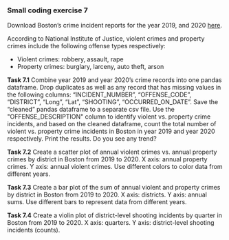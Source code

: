 ### Small coding exercise 7

Download Boston’s crime incident reports for the year 2019, and 2020 [here](https://data.boston.gov/dataset/crime-incident-reports-august-2015-to-date-source-new-system).

According to National Institute of Justice, violent crimes and property crimes include the following offense types respectively:
- Violent crimes: robbery, assault, rape
- Property crimes: burglary, larceny, auto theft, arson

**Task 7.1** Combine year 2019 and year 2020’s crime records into one pandas dataframe. 
Drop duplicates as well as any record that has missing values in the following columns: “INCIDENT_NUMBER”, “OFFENSE_CODE”, “DISTRICT”, “Long”, “Lat”, “SHOOTING”, “OCCURRED_ON_DATE”. Save the “cleaned” pandas dataframe to a separate csv file. 
Use the "OFFENSE_DESCRIPTION" column to identify violent vs. property crime incidents, and based on the cleaned dataframe, count the total number of violent vs. property crime incidents in Boston in year 2019 and year 2020 respectively. 
Print the results. Do you see any trend? 


**Task 7.2** Create a scatter plot of annual violent crimes vs. annual property crimes by district in Boston from 2019 to 2020. 
X axis: annual property crimes. Y axis: annual violent crimes. Use different colors to color data from different years. 


**Task 7.3** Create a bar plot of the sum of annual violent and property crimes by district in Boston from 2019 to 2020. 
X axis: districts. Y axis: annual sums. Use different bars to represent data from different years. 


**Task 7.4** Create a violin plot of district-level shooting incidents by quarter in Boston from 2019 to 2020. 
X axis: quarters. Y axis: district-level shooting incidents (counts).